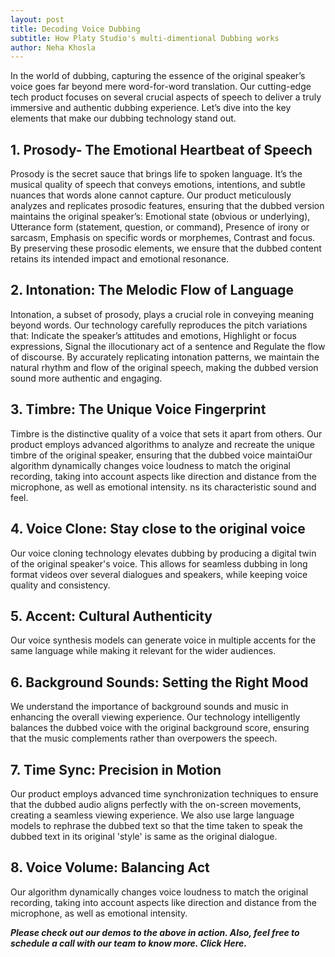 ```yaml
---
layout: post
title: Decoding Voice Dubbing 
subtitle: How Platy Studio's multi-dimentional Dubbing works
author: Neha Khosla
---
```


In the world of dubbing, capturing the essence of the original speaker’s voice goes far beyond mere word-for-word translation. Our cutting-edge tech product focuses on several crucial aspects of speech to deliver a truly immersive and authentic dubbing experience. Let’s dive into the key elements that make our dubbing technology stand out.

## 1. Prosody- The Emotional Heartbeat of Speech

Prosody is the secret sauce that brings life to spoken language. It’s the musical quality of speech that conveys emotions, intentions, and subtle nuances that words alone cannot capture. Our product meticulously analyzes and replicates prosodic features, ensuring that the dubbed version maintains the original speaker’s: Emotional state (obvious or underlying), Utterance form (statement, question, or command), Presence of irony or sarcasm, Emphasis on specific words or morphemes, Contrast and focus. By preserving these prosodic elements, we ensure that the dubbed content retains its intended impact and emotional resonance.

## 2. Intonation: The Melodic Flow of Language

Intonation, a subset of prosody, plays a crucial role in conveying meaning beyond words. Our technology carefully reproduces the pitch variations that: Indicate the speaker’s attitudes and emotions, Highlight or focus expressions, Signal the illocutionary act of a sentence and Regulate the flow of discourse. By accurately replicating intonation patterns, we maintain the natural rhythm and flow of the original speech, making the dubbed version sound more authentic and engaging.

## 3. Timbre: The Unique Voice Fingerprint
Timbre is the distinctive quality of a voice that sets it apart from others. Our product employs advanced algorithms to analyze and recreate the unique timbre of the original speaker, ensuring that the dubbed voice maintaiOur algorithm dynamically changes voice loudness to match the original recording, taking into account aspects like direction and distance from the microphone, as well as emotional intensity.
ns its characteristic sound and feel.

## 4. Voice Clone: Stay close to the original voice
Our voice cloning technology elevates dubbing by producing a digital twin of the original speaker's voice. This allows for seamless dubbing in long format videos over several dialogues and speakers, while keeping voice quality and consistency.

## 5. Accent: Cultural Authenticity
Our voice synthesis models can generate voice in multiple accents for the same language while making it relevant for the wider audiences.

## 6. Background Sounds: Setting the Right Mood
We understand the importance of background sounds and music in enhancing the overall viewing experience. Our technology intelligently balances the dubbed voice with the original background score, ensuring that the music complements rather than overpowers the speech.

## 7. Time Sync: Precision in Motion
Our product employs advanced time synchronization techniques to ensure that the dubbed audio aligns perfectly with the on-screen movements, creating a seamless viewing experience. We also use large language models to rephrase the dubbed text so that the time taken to speak the dubbed text in its original 'style' is same as the original dialogue.

## 8. Voice Volume: Balancing Act
Our algorithm dynamically changes voice loudness to match the original recording, taking into account aspects like direction and distance from the microphone, as well as emotional intensity.

***Please check out our demos <link> to the above in action. Also, feel free to schedule a call with our team to know more. Click Here.***

